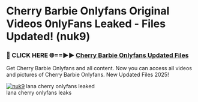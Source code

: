 # Cherry Barbie Onlyfans Original Videos 0nlyFans Leaked - Files Updated! (nuk9)

<h3>🔴 CLICK HERE 🌐==►► <a href="https://tinyurl.com/ms9xzufz" rel="nofollow">Cherry Barbie Onlyfans Updated Files</a></h3>

Get Cherry Barbie Onlyfans and all content. Now you can access all videos and pictures of Cherry Barbie Onlyfans. New Updated Files 2025!

[![nuk9](https://i.imgur.com/PQ7UWWw.gif)](https://tinyurl.com/ms9xzufz)
lana cherry onlyfans leaked<br>
lana cherry onlyfans leaks
